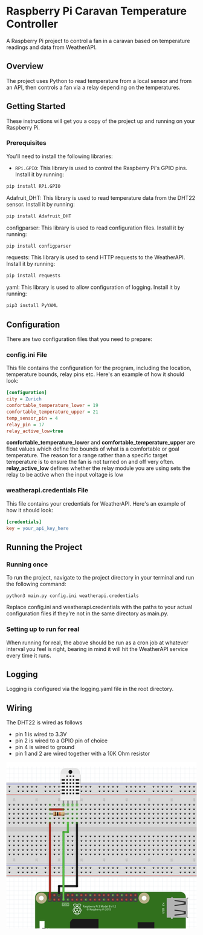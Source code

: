 # Raspberry Pi Caravan Temperature Controller

A Raspberry Pi project to control a fan in a caravan based on temperature readings and data from WeatherAPI.

## Overview

The project uses Python to read temperature from a local sensor and from an API, then controls a fan via a relay depending on the temperatures.

## Getting Started

These instructions will get you a copy of the project up and running on your Raspberry Pi.

### Prerequisites

You'll need to install the following libraries:

- `RPi.GPIO`: This library is used to control the Raspberry Pi's GPIO pins. Install it by running:

```bash
pip install RPi.GPIO
```

Adafruit_DHT: This library is used to read temperature data from the DHT22 sensor. Install it by running:
```bash
pip install Adafruit_DHT
```

configparser: This library is used to read configuration files. Install it by running:
```bash
pip install configparser
```

requests: This library is used to send HTTP requests to the WeatherAPI. Install it by running:
```bash
pip install requests
```

yaml: This library is used to allow configuration of logging. Install it by running:
```bash
pip3 install PyYAML
```

## Configuration
There are two configuration files that you need to prepare:

### config.ini File
This file contains the configuration for the program, including the location, temperature bounds, relay pins etc. Here's an example of how it should look:

```ini
[configuration]
city = Zurich
comfortable_temperature_lower = 19
comfortable_temperature_upper = 21
temp_sensor_pin = 4
relay_pin = 17
relay_active_low=true
```
**comfortable_temperature_lower** and **comfortable_temperature_upper** are float values which define the bounds of what is a comfortable or goal temperature. The reason for a range rather than a specific target temperature is to ensure the fan is not turned on and off very often.  
**relay_active_low** defines whether the relay module you are using sets the relay to be active when the input voltage is low


### weatherapi.credentials File
This file contains your credentials for WeatherAPI. Here's an example of how it should look:
```ini
[credentials]
key = your_api_key_here
```

## Running the Project

### Running once
To run the project, navigate to the project directory in your terminal and run the following command:
```
python3 main.py config.ini weatherapi.credentials
```
Replace config.ini and weatherapi.credentials with the paths to your actual configuration files if they're not in the same directory as main.py.  

### Setting up to run for real
When running for real, the above should be run as a cron job at whatever interval you feel is right, bearing in mind it will hit the WeatherAPI service every time it runs.

## Logging
Logging is configured via the logging.yaml file in the root directory.

## Wiring
The DHT22 is wired as follows  
- pin 1 is wired to 3.3V
- pin 2 is wired to a GPIO pin of choice
- pin 4 is wired to ground
- pin 1 and 2 are wired together with a 10K Ohm resistor

![DHT22 Wiring diagram](docs/DHT22_wiring_diagram.png)

